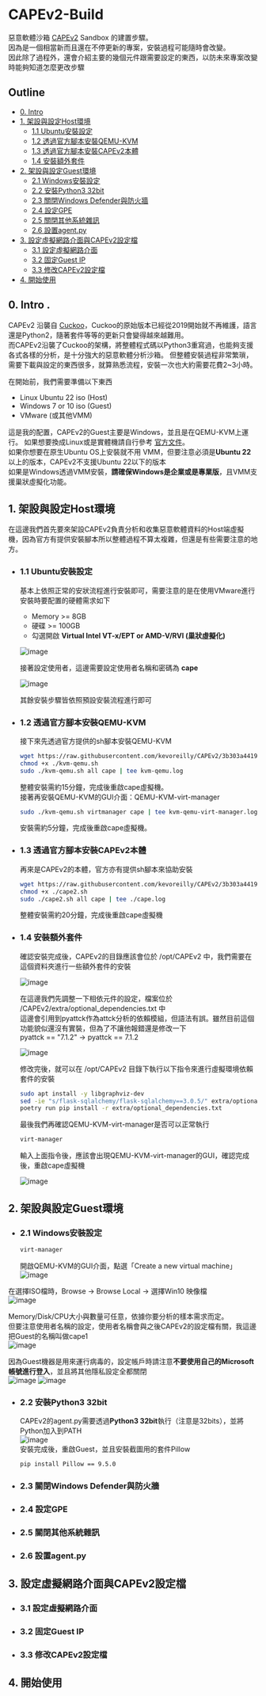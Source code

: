 # CAPEv2-Build
惡意軟體沙箱 [CAPEv2](https://github.com/kevoreilly/CAPEv2) Sandbox 的建置步驟。  
因為是一個相當新而且還在不停更新的專案，安裝過程可能隨時會改變。  
因此除了過程外，還會介紹主要的幾個元件跟需要設定的東西，以防未來專案改變時能夠知道怎麼更改步驟  


## Outline
- [0. Intro](#0-intro-)
- [1. 架設與設定Host環境](#1-架設與設定host環境)
  - [1.1 Ubuntu安裝設定](#11-ubuntu安裝設定)
  - [1.2 透過官方腳本安裝QEMU-KVM](#12-透過官方腳本安裝qemu-kvm)
  - [1.3 透過官方腳本安裝CAPEv2本體](#13-透過官方腳本安裝capev2本體)
  - [1.4 安裝額外套件](#14-安裝額外套件)
- [2. 架設與設定Guest環境](#2-架設與設定guest環境)
  - [2.1 Windows安裝設定](#21-windows安裝設定)
  - [2.2 安裝Python3 32bit](#22-安裝python3-32bit)
  - [2.3 關閉Windows Defender與防火牆](#23-關閉windows-defender與防火牆)
  - [2.4 設定GPE](#24-設定gpe)
  - [2.5 關閉其他系統雜訊](#25-關閉其他系統雜訊)
  - [2.6 設置agent.py](#26-設置agentpy)
- [3. 設定虛擬網路介面與CAPEv2設定檔](#3-設定虛擬網路介面與capev2設定檔)
  - [3.1 設定虛擬網路介面](#31-設定虛擬網路介面)
  - [3.2 固定Guest IP](#32-固定guest-ip)
  - [3.3 修改CAPEv2設定檔](#33-修改capev2設定檔)
- [4. 開始使用](#4-開始使用)

    
## 0. Intro .
CAPEv2 沿襲自 [Cuckoo](https://github.com/cuckoosandbox)，Cuckoo的原始版本已經從2019開始就不再維護，語言還是Python2，隨著套件等等的更新只會變得越來越難用。  
而CAPEv2沿襲了Cuckoo的架構，將整體程式碼以Python3重寫過，也能夠支援各式各樣的分析，是十分強大的惡意軟體分析沙箱。
但整體安裝過程非常繁瑣，需要下載與設定的東西很多，就算熟悉流程，安裝一次也大約需要花費2~3小時。

在開始前，我們需要準備以下東西
* Linux Ubuntu 22 iso (Host)
* Windows 7 or 10 iso (Guest)
* VMware (或其他VMM)  

這是我的配置，CAPEv2的Guest主要是Windows，並且是在QEMU-KVM上運行。
如果想要換成Linux或是實體機請自行參考 [官方文件](https://capev2.readthedocs.io/en/latest/)。  
如果你想要在原生Ubuntu OS上安裝就不用 VMM，但要注意必須是**Ubuntu 22**以上的版本，CAPEv2不支援Ubuntu 22以下的版本  
如果是Windows透過VMM安裝，**請確保Windows是企業或是專業版**，且VMM支援巢狀虛擬化功能。  

## 1. 架設與設定Host環境
在這邊我們首先要來架設CAPEv2負責分析和收集惡意軟體資料的Host端虛擬機，因為官方有提供安裝腳本所以整體過程不算太複雜，但還是有些需要注意的地方。  

- ### 1.1 Ubuntu安裝設定
  基本上依照正常的安狀流程進行安裝即可，需要注意的是在使用VMware進行安裝時要配置的硬體需求如下
  * Memory >= 8GB
  * 硬碟 >= 100GB
  * 勾選開啟 **Virtual Intel VT-x/EPT or AMD-V/RVI (巢狀虛擬化)**  
  
  ![image](https://github.com/chikenGhost/CAPEv2-Build/assets/83065453/f1792a1d-974a-4afc-aac2-efd3bc43e1dd)

  接著設定使用者，這邊需要設定使用者名稱和密碼為 **cape**  

  ![image](https://github.com/chikenGhost/CAPEv2-Build/assets/83065453/5cb88cd4-f20b-40cf-ad39-e92302ced73c)

  其餘安裝步驟皆依照預設安裝流程進行即可  

- ### 1.2 透過官方腳本安裝QEMU-KVM
  
  接下來先透過官方提供的sh腳本安裝QEMU-KVM　　
  ```sh
  wget https://raw.githubusercontent.com/kevoreilly/CAPEv2/3b303a4419ce341a121363774ea666ea47befd60/installer/kvm-qemu.sh  
  chmod +x ./kvm-qemu.sh  
  sudo ./kvm-qemu.sh all cape | tee kvm-qemu.log  
  ```
  整體安裝需約15分鐘，完成後重啟cape虛擬機。  
  接著再安裝QEMU-KVM的GUI介面：QEMU-KVM-virt-manager　　
  ```sh
  sudo ./kvm-qemu.sh virtmanager cape | tee kvm-qemu-virt-manager.log
  ```
  安裝需約5分鐘，完成後重啟cape虛擬機。　　
  
- ### 1.3 透過官方腳本安裝CAPEv2本體

  再來是CAPEv2的本體，官方亦有提供sh腳本來協助安裝  
  ```sh
  wget https://raw.githubusercontent.com/kevoreilly/CAPEv2/3b303a4419ce341a121363774ea666ea47befd60/installer/cape2.sh 
  chmod +x ./cape2.sh
  sudo ./cape2.sh all cape | tee ./cape.log
  ```
  整體安裝需約20分鐘，完成後重啟cape虛擬機  
  
- ### 1.4 安裝額外套件

  確認安裝完成後，CAPEv2的目錄應該會位於 /opt/CAPEv2 中，我們需要在這個資料夾進行一些額外套件的安裝
  
  ![image](https://github.com/chikenGhost/CAPEv2-Build/assets/83065453/c5a32cf5-f12c-44b9-8143-c66a3f71e5c8)

  在這邊我們先調整一下相依元件的設定，檔案位於 /CAPEv2/extra/optional_dependencies.txt 中  
  這邊會引用到pyattck作為attck分析的依賴模組，但語法有誤。雖然目前這個功能貌似還沒有實裝，但為了不讓他報錯還是修改一下  
  pyattck == "7.1.2" -> pyattck == 7.1.2
  
  ![image](https://github.com/chikenGhost/CAPEv2-Build/assets/83065453/3f932ea4-9531-48d0-8c47-7e06772356a0)

  修改完後，就可以在 /opt/CAPEv2 目錄下執行以下指令來進行虛擬環境依賴套件的安裝  
  ```sh
  sudo apt install -y libgraphviz-dev
  sed -ie "s/flask-sqlalchemy/flask-sqlalchemy==3.0.5/" extra/optional_dependencies.txt
  poetry run pip install -r extra/optional_dependencies.txt
  ```

  最後我們再確認QEMU-KVM-virt-manager是否可以正常執行
  ```sh
  virt-manager
  ```
  輸入上面指令後，應該會出現QEMU-KVM-virt-manager的GUI，確認完成後，重啟cape虛擬機  

  ![image](https://github.com/chikenGhost/CAPEv2-Build/assets/83065453/0b38f358-9795-4611-b62e-5fbeef5092d8)  


## 2. 架設與設定Guest環境
- ### 2.1 Windows安裝設定
   ```sh
  virt-manager
  ```
  開啟QEMU-KVM的GUI介面，點選「Create a new virtual machine」  
 ![image](https://github.com/chikenGhost/CAPEv2-Build/assets/83065453/8b65e9a3-ec05-4341-8a32-f019e9a79623)

在選擇ISO檔時，Browse -> Browse Local -> 選擇Win10 映像檔  
![image](https://github.com/chikenGhost/CAPEv2-Build/assets/83065453/49d5bed7-9226-423a-80a2-478e6a0c46da)

Memory/Disk/CPU大小與數量可任意，依據你要分析的樣本需求而定。  
但要注意使用者名稱的設定，使用者名稱會與之後CAPEv2的設定檔有關，我這邊把Guest的名稱叫做cape1  
![image](https://github.com/chikenGhost/CAPEv2-Build/assets/83065453/59de2b3e-12fc-461b-98cd-791500f60aad)

因為Guest機器是用來運行病毒的，設定帳戶時請注意**不要使用自己的Microsoft帳號進行登入**，並且將其他隱私設定全都關閉  
![image](https://github.com/chikenGhost/CAPEv2-Build/assets/83065453/d085f1e8-56da-41ec-99ba-7f89d58cc833)
![image](https://github.com/chikenGhost/CAPEv2-Build/assets/83065453/9234cbbe-05ff-4ab7-943d-e0c66ca3f2b8)

- ### 2.2 安裝Python3 32bit
  CAPEv2的agent.py需要透過**Python3 32bit**執行（注意是32bits），並將Python加入到PATH  
  ![image](https://github.com/chikenGhost/CAPEv2-Build/assets/83065453/df5e36cb-fa3b-4d13-9859-98b0d135f53e)  
  安裝完成後，重啟Guest，並且安裝截圖用的套件Pillow  
  ```bash
  pip install Pillow == 9.5.0
  ```
  
- ### 2.3 關閉Windows Defender與防火牆
- ### 2.4 設定GPE
- ### 2.5 關閉其他系統雜訊
- ### 2.6 設置agent.py

## 3. 設定虛擬網路介面與CAPEv2設定檔
- ### 3.1 設定虛擬網路介面
- ### 3.2 固定Guest IP
- ### 3.3 修改CAPEv2設定檔

## 4. 開始使用

